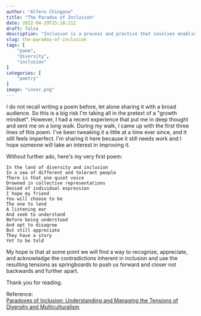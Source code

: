 ```yaml
---
author: "Alfero Chingono"
title: "The Paradox of Inclusion"
date: 2022-04-29T15:18:21Z
draft: false
description: "Inclusion is a process and practice that involves enabling people of all identities, orientations, and styles to be fully themselves while also contributing to the larger collective, as valued and full members. The question that often cannot be easily answered is whether individual expression is fully compatible with diversity, inclusion, and equality?"
slug: the-paradox-of-inclusion
tags: [
    "poem",
    "diversity",
    "inclusion"
]
categories: [
    "poetry"
]
image: "cover.png"
---
```


I do not recall writing a poem before, let alone sharing it with a broad audience. So this is a big risk I'm taking all in the pretext of a "growth mindset". However, I had a recent experience that put me in deep thought and sent me on a long walk. During my walk, I came up with the first three lines of this poem. I've been tweaking it a little at a time ever since, and it still feels imperfect. I'm sharing it here because it still needs work and I hope someone will take an interest in improving it.  

Without further ado, here's my very first poem:

```verse
In the land of diversity and inclusion  
In a sea of different and tolerant people  
There is that one quiet voice  
Drowned in collective representations  
Denied of individual expression  
I hope my friend  
You will choose to be  
The one to lend  
A listening ear  
And seek to understand  
Before being understood  
And opt to disagree  
But still appreciate  
They have a story  
Yet to be told  
```

My hope is that at some point we will find a way to recognize, appreciate, and acknowledge the contradictions inherent in inclusion and use the resulting tensions as springboards to push us forward and closer not backwards and further apart.

Thank you for reading.  

Reference:  
[Paradoxes of Inclusion: Understanding and Managing the Tensions of Diversity and Multiculturalism](https://ideas.wharton.upenn.edu/wp-content/uploads/2018/07/Ferdman-2017.pdf)